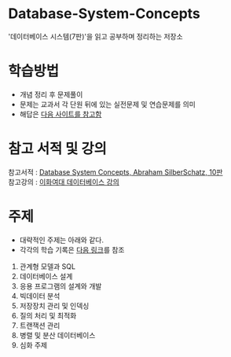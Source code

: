 # Database-System-Concepts
'데이터베이스 시스템(7판)'을 읽고 공부하며 정리하는 저장소

# 학습방법
* 개념 정리 후 문제풀이
* 문제는 교과서 각 단원 뒤에 있는 실전문제 및 연습문제를 의미
* 해답은 [다음 사이트를 참고함](https://github.com/noahabe/database_system_concepts_answers/tree/main)

# 참고 서적 및 강의
참고서적 : [Database System Concepts, Abraham SilberSchatz, 10판](https://www.db-book.com)  
참고강의 : [이화여대 데이터베이스 강의](http://www.kocw.net/home/cview.do?mty=p&kemId=1064626)

# 주제
- 대략적인 주제는 아래와 같다.  
- 각각의 학습 기록은 [다음 링크](/Syllabus.md)를 참조  

1. 관계형 모델과 SQL
2. 데이터베이스 설계
3. 응용 프로그램의 설계와 개발
4. 빅데이터 분석
5. 저장장치 관리 및 인덱싱
6. 질의 처리 및 최적화
7. 트랜잭션 관리
8. 병렬 및 분산 데이터베이스
9. 심화 주제